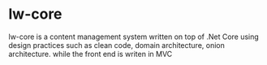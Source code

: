 # lw-core
lw-core is a content management system written on top of .Net Core using design practices such as clean code, domain architecture, onion architecture. while the front end is writen in MVC
